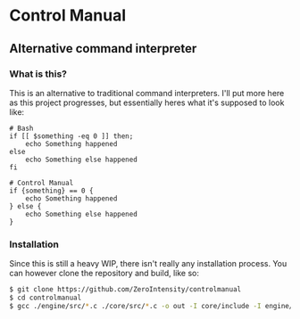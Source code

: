 # Control Manual

## Alternative command interpreter

### What is this?

This is an alternative to traditional command interpreters. I'll put more here as this project progresses, but essentially heres what it's supposed to look like:

```
# Bash
if [[ $something -eq 0 ]] then;
    echo Something happened
else
    echo Something else happened
fi
```

```
# Control Manual
if {something} == 0 {
    echo Something happened
} else {
    echo Something else happened
}
```

### Installation

Since this is still a heavy WIP, there isn't really any installation process. You can however clone the repository and build, like so:

```bash
$ git clone https://github.com/ZeroIntensity/controlmanual
$ cd controlmanual
$ gcc ./engine/src/*.c ./core/src/*.c -o out -I core/include -I engine/include -Werror
```
